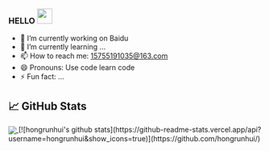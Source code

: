 ### HELLO <img src="https://raw.githubusercontent.com/MartinHeinz/MartinHeinz/master/wave.gif" width="30px">

<!--
**hongrunhui/hongrunhui** is a ✨ _special_ ✨ repository because its `README.md` (this file) appears on your GitHub profile.

Here are some ideas to get you started:

- 🔭 I’m currently working on ...
- 🌱 I’m currently learning ...
- 👯 I’m looking to collaborate on ...
- 🤔 I’m looking for help with ...
- 💬 Ask me about ...
- 📫 How to reach me: ...
- 😄 Pronouns: ...
- ⚡ Fun fact: ...
-->

- 🔭 I’m currently working on Baidu
- 🌱 I’m currently learning ...
- 📫 How to reach me: 15755191035@163.com
- 😄 Pronouns: Use code learn code
- ⚡ Fun fact: ...

## &#x1f4c8; GitHub Stats

<a href="https://github.com/hongrunhui/hongrunhui">
  <img align="center" src="https://github-readme-stats.vercel.app/api/top-langs/?username=hongrunhui&hide=java,html" />
</a> [![hongrunhui's github stats](https://github-readme-stats.vercel.app/api?username=hongrunhui&show_icons=true)](https://github.com/hongrunhui/)

<!-- Resources -->
<!-- Icons: https://simpleicons.org/ -->
<!-- GitHub Stats: https://github.com/anuraghazra/github-readme-stats -->
<!-- Emojis: https://emojipedia.org/emoji/ -->
<!-- HTML Emojis: https://www.fileformat.info/index.htm -->
<!-- Shields: https://shields.io/ -->
<!-- Awesome GitHub Profile README: https://github.com/abhisheknaiidu/awesome-github-profile-readme -->
